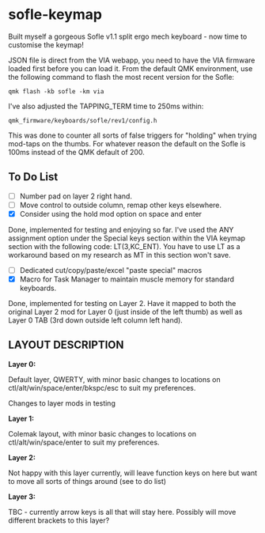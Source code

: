 # sofle-keymap
Built myself a gorgeous Sofle v1.1 split ergo mech keyboard - now time to customise the keymap!

JSON file is direct from the VIA webapp, you need to have the VIA firmware loaded first before you can load it.
From the default QMK environment, use the following command to flash the most recent version for the Sofle:

```
qmk flash -kb sofle -km via
```

I've also adjusted the TAPPING_TERM time to 250ms within: 
```
qmk_firmware/keyboards/sofle/rev1/config.h
``` 

This was done to counter all sorts of false triggers for "holding" when trying mod-taps on the thumbs. For whatever reason the default on the Sofle is 100ms instead of the QMK default of 200.


## To Do List
- [ ] Number pad on layer 2 right hand.
- [ ] Move control to outside column, remap other keys elsewhere.
- [x] Consider using the hold mod option on space and enter

Done, implemented for testing and enjoying so far. I've used the ANY assignment option under the Special keys section within the VIA keymap section with the following code: LT(3,KC_ENT). You have to use LT as a workaround based on my research as MT in this section won't save.
- [ ] Dedicated cut/copy/paste/excel "paste special" macros
- [x] Macro for Task Manager to maintain muscle memory for standard keyboards.

Done, implemented for testing on Layer 2. Have it mapped to both the original Layer 2 mod for Layer 0 (just inside of the left thumb) as well as Layer 0 TAB (3rd down outside left column left hand).


## LAYOUT DESCRIPTION

**Layer 0:**

Default layer, QWERTY, with minor basic changes to locations on ctl/alt/win/space/enter/bkspc/esc to suit my preferences.

Changes to layer mods in testing

**Layer 1:**

Colemak layout, with minor basic changes to locations on ctl/alt/win/space/enter to suit my preferences.

**Layer 2:**

Not happy with this layer currently, will leave function keys on here but want to move all sorts of things around (see to do list)

**Layer 3:**

TBC - currently arrow keys is all that will stay here. Possibly will move different brackets to this layer? 
